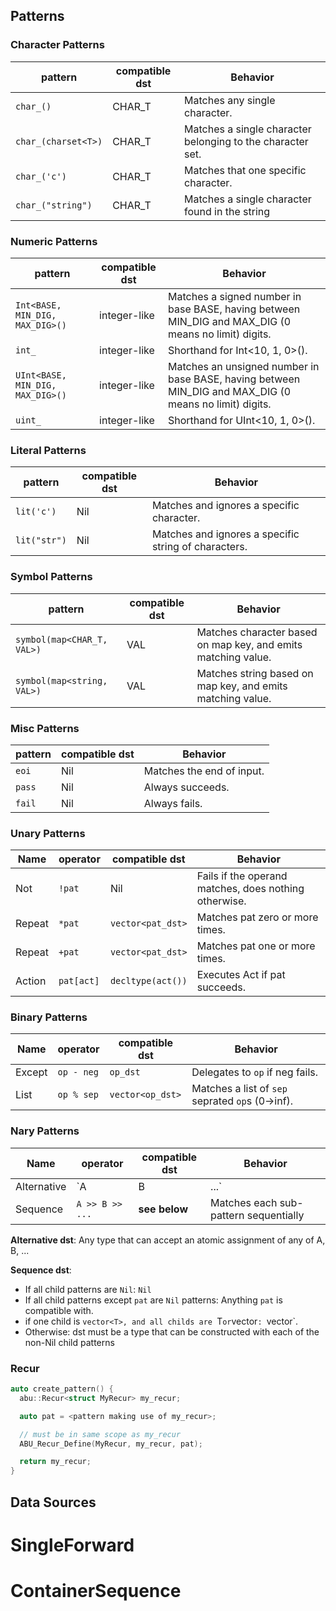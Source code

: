 ## Patterns

### Character Patterns
pattern                         | compatible dst      | Behavior                                                   
--------------------------------|---------------------|------------------------------------------------------------
`char_()`                       | CHAR_T              | Matches any single character.
`char_(charset<T>)`             | CHAR_T              | Matches a single character belonging to the character set.
`char_('c')`                    | CHAR_T              | Matches that one specific character.
`char_("string")`               | CHAR_T              | Matches a single character found in the string

### Numeric Patterns
pattern                         | compatible dst      | Behavior                                                   
--------------------------------|---------------------|------------------------------------------------------------
`Int<BASE, MIN_DIG, MAX_DIG>()` | integer-like        | Matches a signed number in base BASE, having between MIN_DIG and MAX_DIG (0 means no limit) digits.
`int_`                          | integer-like        | Shorthand for Int<10, 1, 0>().
`UInt<BASE, MIN_DIG, MAX_DIG>()`| integer-like        | Matches an unsigned number in base BASE, having between MIN_DIG and MAX_DIG (0 means no limit) digits.
`uint_`                         | integer-like        | Shorthand for UInt<10, 1, 0>().

### Literal Patterns
pattern                         | compatible dst      | Behavior                                                   
--------------------------------|---------------------|------------------------------------------------------------
`lit('c')`                      | Nil                 | Matches and ignores a specific character.
`lit("str")`                    | Nil                 | Matches and ignores a specific string of characters.

### Symbol Patterns
pattern                         | compatible dst      | Behavior                                                   
--------------------------------|---------------------|------------------------------------------------------------
`symbol(map<CHAR_T, VAL>)`      | VAL                 | Matches character based on map key, and emits matching value.
`symbol(map<string, VAL>)`      | VAL                 | Matches string based on map key, and emits matching value.

### Misc Patterns
pattern                         | compatible dst      | Behavior                                                   
--------------------------------|---------------------|------------------------------------------------------------
`eoi`                           | Nil                 | Matches the end of input.
`pass`                          | Nil                 | Always succeeds.
`fail`                          | Nil                 | Always fails.

### Unary Patterns
Name   | operator     | compatible dst      | Behavior                                                   
-------|--------------|---------------------|------------------------------------------------------------
Not    | `!pat`       | Nil                 | Fails if the operand matches, does nothing otherwise.
Repeat | `*pat`       | `vector<pat_dst>`   | Matches pat zero or more times.
Repeat | `+pat`       | `vector<pat_dst>`   | Matches pat one or more times.
Action | `pat[act]`   | `decltype(act())`   | Executes Act if pat succeeds.

### Binary Patterns
Name   | operator     | compatible dst      | Behavior                                                   
-------|--------------|---------------------|------------------------------------------------------------
Except | `op - neg`   | `op_dst`            | Delegates to `op` if neg fails.
List   | `op % sep`   | `vector<op_dst>`    | Matches a list of `sep` seprated `op`s (0->inf).

### Nary Patterns
Name        | operator        | compatible dst      | Behavior                                                   
------------|-----------------|---------------------|------------------------------------------------------------
Alternative | `A | B | ...`   | **see below**       | Matches the first non-failing child pattern
Sequence    | `A >> B >> ...` | **see below**       | Matches each sub-pattern sequentially

**Alternative dst**: Any type that can accept an atomic assignment of any of A, B, ...

**Sequence dst**:

- If all child patterns are `Nil`: `Nil`
- If all child patterns except `pat` are `Nil` patterns: Anything `pat` is compatible with.
- if one child is `vector<T>, and all childs are `T` or `vector<T>`: `vector<T>`.
- Otherwise: dst must be a type that can be constructed with each of the non-Nil child patterns

### Recur

```c++
auto create_pattern() {
  abu::Recur<struct MyRecur> my_recur;

  auto pat = <pattern making use of my_recur>;

  // must be in same scope as my_recur
  ABU_Recur_Define(MyRecur, my_recur, pat);

  return my_recur;
}
```

## Data Sources

# SingleForward

# ContainerSequence
